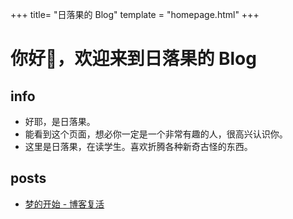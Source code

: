 +++
title= "日落果的 Blog"
template = "homepage.html"
+++

# 你好👋，欢迎来到日落果的 Blog

## info
 - 好耶，是日落果。
 - 能看到这个页面，想必你一定是一个非常有趣的人，很高兴认识你。
 - 这里是日落果，在读学生。喜欢折腾各种新奇古怪的东西。

## posts
- [梦的开始 - 博客复活](posts/dream-start)